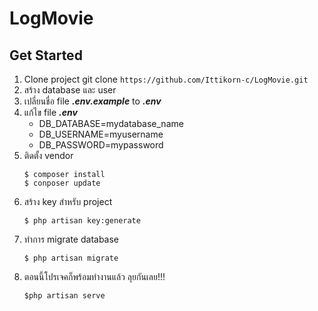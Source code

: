 ﻿
# LogMovie
## Get Started

1. Clone project git clone `https://github.com/Ittikorn-c/LogMovie.git`
2. สร้าง database และ user 
3. เปลี่ยนชื่อ file ***.env.example*** to ***.env***
4. แก้ไข file ***.env***
   - DB_DATABASE=mydatabase_name
   - DB_USERNAME=myusername
   - DB_PASSWORD=mypassword
5. ติดตั้ง vendor 
   ```
   $ composer install
   $ conposer update
   ```
6. สร้าง key สำหรับ project
   ```
   $ php artisan key:generate
   ```
7. ทำการ migrate database
   ```
   $ php artisan migrate
   ```
8. ตอนนี้โปรเจคก็พร้อมทำงานแล้ว ลุยกันเลย!!!
   ```
   $php artisan serve
   ```
